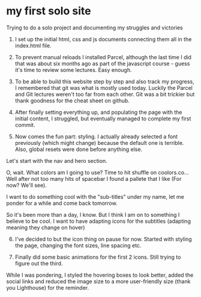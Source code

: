 # my first solo site

Trying to do a solo project and documenting my struggles and victories

1. I set up the initial html, css and js documents connecting them all in the index.html file.

2. To prevent manual reloads I installed Parcel, although the last time I did that was about six months ago as part of the javascript course - guess it's time to review some lectures. Easy enough.

3. To be able to build this website step by step and also track my progress, I remembered that git was what is mostly used today. Luckily the Parcel and Git lectures weren't too far from each other. Git was a bit trickier but thank goodness for the cheat sheet on github.

4. After finally setting everything up, and populating the page with the initial content, I struggled, but eventually managed to complete my first commit.

5. Now comes the fun part: styling. I actually already selected a font previously (which might change) because the default one is terrible. Also, global resets were done before anything else.

Let's start with the nav and hero section.

O, wait. What colors am I going to use? Time to hit shuffle on coolors.co... Well after not too many hits of spacebar I found a pallete that I like (For now? We'll see).

I want to do something cool with the "sub-titles" under my name, let me ponder for a while and come back tomorrow.

So it's been more than a day, I know. But I think I am on to something I believe to be cool. I want to have adapting icons for the subtitles (adapting meaning they change on hover)

6. I've decided to but the icon thing on pause for now. Started with styling the page, changing the font sizes, line spacing etc.

7. Finally did some basic animations for the first 2 icons. Still trying to figure out the third.

While I was pondering, I styled the hovering boxes to look better, added the social links and reduced the image size to a more user-friendly size (thank you Lighthouse) for the reminder.
